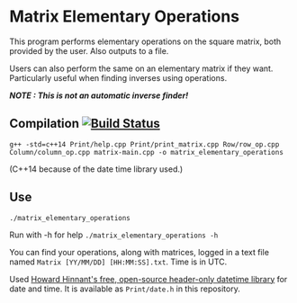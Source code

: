 # Matrix Elementary Operations

This program performs elementary operations on the square matrix, both provided by the user. Also outputs to a file.

Users can also perform the same on an elementary matrix if they want. Particularly useful when finding inverses using operations.

***NOTE : This is not an automatic inverse finder!***


## Compilation [![Build Status](https://travis-ci.com/siddhpant/matrix-elementary-operations.svg?branch=master)](https://travis-ci.com/siddhpant/matrix-elementary-operations)

```g++ -std=c++14 Print/help.cpp Print/print_matrix.cpp Row/row_op.cpp Column/column_op.cpp matrix-main.cpp -o matrix_elementary_operations```

(C++14 because of the date time library used.)

## Use

```./matrix_elementary_operations```

Run with -h for help `./matrix_elementary_operations -h`

You can find your operations, along with matrices, logged in a text file named `Matrix [YY/MM/DD] [HH:MM:SS].txt`. Time is in UTC.

Used [Howard Hinnant's free, open-source header-only datetime library](https://howardhinnant.github.io/date/date.html) for date and time. It is available as `Print/date.h` in this repository.
